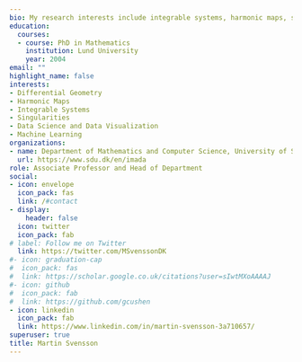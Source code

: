 ```yaml
---
bio: My research interests include integrable systems, harmonic maps, singularities, data science and machine learning.
education:
  courses:
  - course: PhD in Mathematics
    institution: Lund University
    year: 2004
email: ""
highlight_name: false
interests:
- Differential Geometry
- Harmonic Maps
- Integrable Systems
- Singularities
- Data Science and Data Visualization 
- Machine Learning
organizations:
- name: Department of Mathematics and Computer Science, University of Southern Denmark 
  url: https://www.sdu.dk/en/imada
role: Associate Professor and Head of Department
social:
- icon: envelope
  icon_pack: fas
  link: /#contact
- display:
    header: false
  icon: twitter
  icon_pack: fab
# label: Follow me on Twitter
  link: https://twitter.com/MSvenssonDK
#- icon: graduation-cap
#  icon_pack: fas
#  link: https://scholar.google.co.uk/citations?user=sIwtMXoAAAAJ
#- icon: github
#  icon_pack: fab
#  link: https://github.com/gcushen
- icon: linkedin
  icon_pack: fab
  link: https://www.linkedin.com/in/martin-svensson-3a710657/ 
superuser: true
title: Martin Svensson
---
```




